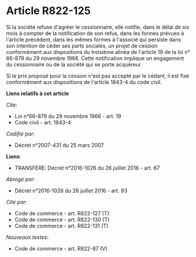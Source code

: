 # Article R822-125

Si la société refuse d'agréer le cessionnaire, elle notifie, dans le délai de six mois à compter de la notification de son
refus, dans les formes prévues à l'article précédent, dans les mêmes formes à l'associé qui persiste dans son intention de
céder ses parts sociales, un projet de cession conformément aux dispositions du troisième alinéa de l'article 19 de la loi n°
66-879 du 29 novembre 1966. Cette notification implique un engagement du cessionnaire ou de la société qui se porte
acquéreur.

Si le prix proposé pour la cession n'est pas accepté par le cédant, il est fixé conformément aux dispositions de l'article
1843-4 du code civil.

**Liens relatifs à cet article**

_Cite_:

  - Loi n°66-879 du 29 novembre 1966 - art. 19
  - Code civil - art. 1843-4

_Codifié par_:

  - Décret n°2007-431 du 25 mars 2007

**Liens**:

  - TRANSFERE: Décret n°2016-1026 du 26 juillet 2016 - art. 67

_Abrogé par_:

  - Décret n°2016-1026 du 26 juillet 2016 - art. 93

_Cité par_:

  - Code de commerce - art. R822-127 (T)
  - Code de commerce - art. R822-130 (T)
  - Code de commerce - art. R822-131 (T)

_Nouveaux textes_:

  - Code de commerce - art. R822-87 (V)
